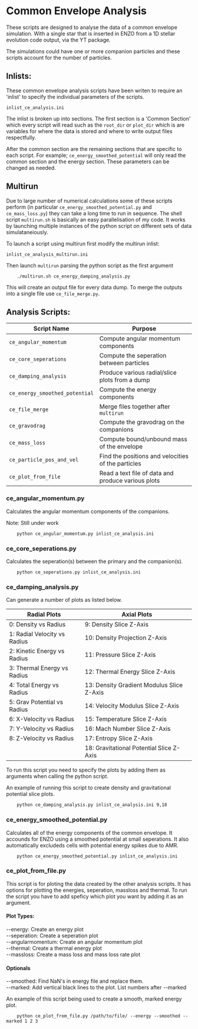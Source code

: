 # Common Envelope Analysis
These scripts are designed to analyse the data of a common
envelope simulation. With a single star that is inserted 
in ENZO from a 1D stellar evolution code output, via the YT package.

The simulations could have one or more companion particles and these
scripts account for the number of particles.

## Inlists:
These common envelope analysis scripts have been writen to require an
'inlist' to specify the individual parameters of the scripts.

`inlist_ce_analysis.ini`

The inlist is broken up into sections. The first section is a 
'Common Section' which every script will read such as the `root_dir` or
`plot_dir` which is are variables for where the data is stored and where 
to write output files respectfully.

After the common section are the remaining sections that are specific
to each script. For example; `ce_energy_smoothed_potential` will only read
the common section and the energy section. These parameters can be changed
as needed.

## Multirun
Due to large number of numerical calculations some of these scripts
perform (in particular `ce_energy_smoothed_potential.py` and 
`ce_mass_loss.py`) they can take a long time to run in sequence. The 
shell script `multirun.sh` is basically an easy parallelisation 
of my code. It works by launching multiple instances of the python script
on different sets of data simulataneiously. 

To launch a script using multirun first modify the multirun inlist:

```
inlist_ce_analysis_multirun.ini
```

Then launch `multirun` parsing the python script as the first argument

```
    ./multirun.sh ce_energy_damping_analysis.py
```
This will create an output file for every data dump. To merge the outputs
into a single file use `ce_file_merge.py`.


## Analysis Scripts:
|Script Name                    |Purpose                                            |
|---                            |---                                                |
|`ce_angular_momentum`          |Compute angular momentum components                |
|`ce_core_seperations`          |Compute the seperation between particles           |
|`ce_damping_analysis`          |Produce various radial/slice plots from a dump     |
|`ce_energy_smoothed_potential` |Compute the energy components                      |
|`ce_file_merge`                |Merge files together after `multirun`              |
|`ce_gravodrag`                 |Compute the gravodrag on the companions            |
|`ce_mass_loss`                 |Compute bound/unbound mass of the envelope         |
|`ce_particle_pos_and_vel`      |Find the positions and velocities of the particles |
|`ce_plot_from_file`            |Read a text file of data and produce various plots |

### ce_angular_momentum.py
Calculates the angular momentum components of the companions.

Note: Still under work
```
    python ce_angular_momentum.py inlist_ce_analysis.ini
```

### ce_core_seperations.py
Calculates the seperation(s) between the primary and the companion(s).

```
    python ce_seperations.py inlist_ce_analysis.ini
```

### ce_damping_analysis.py
Can generate a number of plots as listed below. 

|Radial Plots                   |Axial Plots                               |
|---                            |---                                       |
|0: Density vs Radius 		    |9: Density Slice Z-Axis   	               |
|1: Radial Velocity vs Radius   |10: Density Projection Z-Axis   	       |
|2: Kinetic Energy vs Radius	|11: Pressure Slice Z-Axis  	           |
|3: Thermal Energy vs Radius	|12: Thermal Energy Slice Z-Axis   	       |
|4: Total Energy vs Radius      |13: Density Gradient Modulus Slice Z-Axis |
|5: Grav Potential vs Radius    |14: Velocity Modulus Slice Z-Axis         |
|6: X-Velocity vs Radius        |15: Temperature Slice Z-Axis              |
|7: Y-Velocity vs Radius        |16: Mach Number Slice Z-Axis              |
|8: Z-Velocity vs Radius        |17: Entropy Slice Z-Axis                  |
|                               |18: Gravitational Potential Slice Z-Axis  |

To run this script you need to specify the plots by adding them as 
arguments when calling the python script. 

An example of running this script to create density and gravitational potential
slice plots.
```
    python ce_damping_analysis.py inlist_ce_analysis.ini 9,18
```

### ce_energy_smoothed_potential.py
Calculates all of the energy components of the common envelope. 
It accounds for ENZO using a smoothed potential at small seperations. It
also automatically excludeds cells with potential energy spikes due to AMR.

```
    python ce_energy_smoothed_potential.py inlist_ce_analysis.ini
```

### ce_plot_from_file.py
This script is for ploting the data created by the other analysis scripts.
It has options for plotting the energies, seperation, massloss and thermal.
To run the script you have to add speficy which plot you want by adding it as
an argument. 

#### Plot Types:
--energy: Create an energy plot  
--seperation: Create a seperation plot  
--angularmomentum: Create an angular momentum plot  
--thermal: Create a thermal energy plot  
--massloss: Create a mass loss and mass loss rate plot  

#### Optionals
--smoothed: Find NaN's in energy file and replace them.  
--marked: Add vertical black lines to the plot. List numbers after --marked   

An example of this script being used to create a smooth, marked energy plot.
```
    python ce_plot_from_file.py /path/to/file/ --energy --smoothed --marked 1 2 3
```
